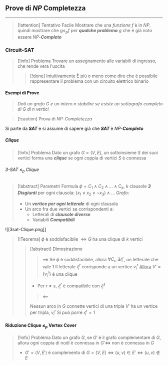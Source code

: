 ## Prove di $NP$ Completezza
---
>[!attention] Tentativo Facile
>Mostrare che una *funzione* $f$ è in $NP$, quindi mostrare che $g\leq_{p}f$ per ***qualche problema*** $g$ che è già noto essere $NP$-***Completo***

### Circuit-SAT

>[!info] Problema
>Trovare un assegnamento alle variabili di ingresso, che rende vera l'uscita
>>[!done] Intuitivamente
>>È più o meno come dire che è possibile rappresentare il problema con un circuito elettrico binario

#### Esempi di Prove
>*Dati un grafo $G$ e un intero $n$ stabilire se esiste un sottografo completo di $G$ di $n$ vertici*

>[!caution] Prova di $NP$-*Completezza*

Si parte da ***SAT***  e si assume di sapere già che ***SAT*** è $NP$-***Completo***
##### Clique
>[!info] Problema
>Dato un grafo $G=(V,E)$, un sottoinsieme $S$ dei suoi vertici forma una ***clique*** se ogni coppia di vertici $S$ è connessa

###### 3-SAT $\leq_{p}$ Clique
>[!abstract] Parametri
>Formula $\phi=C_{1}\wedge C_{2}\wedge\dots\wedge C_{k}$, $k$ clausole
>***3 Disgiunti*** per ogni clausola: $(x_{1}\vee x_{2}\vee ¬x_{3})\wedge\dots$
>*Grafo*:
>- Un ***vertice per ogni letterale*** di ogni clausola
>- Un arco fra due vertici se corrispondenti a:
>	- Letterali di ***clausole diverse***
>	- Variabili ***Compatibili***

![[3sat-Clique.png]]
>[!Teorema]
>$\phi$ è soddisfacibile $\iff G$ ha una clique di $k$ vertici
>>[!abstract] Dimostrazione
>>>$\implies$
>>Se $\phi$ è soddisfacibile, allora $\forall C_{r},\exists \mathcal{l}_{i}^r$, un letterale che vale $1$
>>Il letterale $\mathcal{l}_{i}^r$ corrisponde a un vertice $v_{i}^r$
>><u>Allora</u>
>>$V'=\{ v_{i}^r \}$ è una clique
>>- Per $r\neq s$, $\mathcal{l}_{i}^r$ è compatibile con $\mathcal{l}_{i}^s$
>>>$\impliedby$
>>
>>Nessun arco in $G$ connette vertici di una tripla $V'$ ha un vertice per tripla, $v_i^r$
>>Si può porre $\mathcal{l}_{i}^r=1$


#### Riduzione Clique $\leq_{p}$ Vertex Cover
>[!info] Problema
>Dato un grafo $G$, se $G'$ è il grafo complementare di $G$, allora ogni coppia di nodi è connessa in $G'\iff$ non è connessa in $G$
>- $G'=(V,E')$ è complemento di $G=(V,E)\iff(u,v)\in E'\iff(u,v)\notin E$

